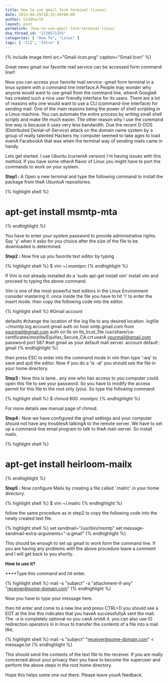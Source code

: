 ```yaml
---
title: How to use gmail form terminal (Linux)
date: 2013-04-25T18:33:39+00:00
author: Siddharth
layout: post
permalink: /how-to-use-gmail-form-terminal-linux/
dsq_thread_id: "2728571155"
categories: [ "How To", "Linux" ]
tags: [ "CLI", "Intro" ]
---
```



{% include image.html src="Gmail-Icon.png" caption="Gmail Icon" %}

Great news gmail our favorite mail service can be accessed form command line!!

Now you can access your favorite mail service -gmail form terminal in a linux system with a command line interface.A People may wonder why anyone would want to use gmail from the command line, whenA GoogleA has created such a nice user friendly interface for its users. There are a lot of reasons why one would want to use a CLI (command-line interface) for sending mail. One of the main reasons being the power of shell scripting in a Linux machine. You can automate the entire process by writing small shell scripts and make life much easier. The other reason why I use the command line way is because it uses very less bandwidth. Due the recent D-DOS (Distributed Denial-of-Service) attack on the domain name system by a group of really talented Hackers my computer seemed to take ages to load evenA FacebookA that was when the terminal way of sending mails came in handy.

Lets get started. I use Ubuntu (currentA version) I'm having issues with this method. If you have some otherA flavor of Linux you might have to port the commands to work on your system.

**Step1 :** A Open a new terminal and type the following command to install the package from theA UbuntuA repositories.

{% highlight shell %}
# apt-get install msmtp-mta
{% endhighlight %}

You have to enter your system password to provide administrative rights. Say 'y' when it asks for you choice after the size of the file to be downloaded is determined.
  
**Step2 :** Now fire up you favorite text editor by typing

{% highlight shell %}
$ vim ~/.msmtprc
{% endhighlight %}

If Vim is not already installed do a 'sudo apt-get install vim' install vim and proceed to typing the above command.
  
Vim is one of the most powerful text editors in the Linux Environment consider mastering it. once inside the file you have to hit 'i' to enter the insert mode. then copy the following code into the editor.

{% highlight shell %}
#Gmail account

defaults
#change the location of the log file to any desired location.
logfile ~/msmtp.log
account gmail
auth on
host smtp.gmail.com
from <yourmail@gmail.com>
auth on
tls on
tls_trust_file /usr/share/ca-certificates/mozilla/Equifax_Secure_CA.crt
userA <yourmail@gmail.com>
password <your-password>
port 587
#set gmail as your default mail server.
account default : gmail
{% endhighlight %}

then press ESC to enter into the command mode in vim then type ':wq' to save and quit the editor. Now if you do a 'ls -al' you should see the file in your home directory.

**Step3 :** Now this is lame.. any one who has access to you computer could open this file to see your password. So you have to modify the access permit for this file to the root only (you). So type the following command

{% highlight shell %}
$ chmod 600 .msmtprc
{% endhighlight %}

For more details see manual page of chmod.

**Step4 :** Now we have configured the gmail settings and your computer should not have any troublesA talkingA to the remote server. We have to set up a command-line email program to talk to theA mail-server. So install mailx.


{% highlight shell %}
# apt-get install heirloom-mailx
{% endhighlight %}

**Step5 :** Now configure Mailx by creating a file called '.mailrc' in your home directory.

{% highlight shell %}
$ vim ~/.mailrc
{% endhighlight %}


follow the same procedure as in step2 to copy the following code into the newly created text file.

{% highlight shell %}
set sendmail="/usr/bin/msmtp"
set message-sendmail-extra-arguments="-a gmail"
{% endhighlight %}

This should be enough to set up gmail to work form the command line. If you are having any problems with the above procedure leave a comment and I will get back to you shortly.

**How to use it?**

****Type this command and hit enter.

{% highlight shell %}
mail -s "subject" -a "attachment-if-any" "receiver@some-domain.com"
{% endhighlight %}

Now you have to type your message here.

then hit enter and come to a new line and press CTRL+D you should see a EOT at the line this indicates that you haveA successfullyA sent the mail. The -a <A attachmentA > is completely optional so you canA omitA it. you can also use IO redirection operators in in linux to transfer the contents of a file into a mail like,

{% highlight shell %}
mail -s "subject" "receiver@some-domain.com" < message.txt
{% endhighlight %}

This should send the contents of the text file to the receiver. If you are really concerned about your privacy then you have to become the superuser and perform the above steps in the root home directory.

Hope this helps some one out there. Please leave yourA feedback.
